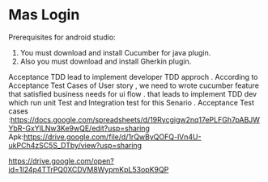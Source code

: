 # Mas Login

Prerequisites for android studio: 
1. You must download and install Cucumber for java plugin.
2. Also you must download and install Gherkin plugin.

Acceptance TDD lead to implement developer TDD approch . According to Acceptance Test Cases of User story , we need to wrote cucumber feature that satisfied business needs for ui flow . that leads to implement TDD dev which run unit Test and Integration test for this Senario . Acceptance Test cases :https://docs.google.com/spreadsheets/d/19Rycgigw2nq17ePLFGh7pABJWYbR-GxYlLNw3Ke9wQE/edit?usp=sharing
Apk:https://drive.google.com/file/d/1rQwByQOFQ-lVn4U-ukPCh4zSC5S_DTby/view?usp=sharing

https://drive.google.com/open?id=1I24p4TTrPQ0XCDVM8WypmKpL53opK9QP
